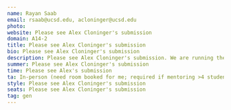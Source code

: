 ```yaml
---
name: Rayan Saab
email: rsaab@ucsd.edu, acloninger@ucsd.edu
photo: 
website: Please see Alex Cloninger's submission
domain: A14-2
title: Please see Alex Cloninger's submission
bio: Please see Alex Cloninger's submission
description: Please see Alex Cloninger's submission. We are running the capstone together, and he will be submitting all the relevant information. 
summer: Please see Alex Cloninger's submission
time: Please see Alex's submission
ta: In-person (need room booked for me; required if mentoring >4 students in-person)
style: Please see Alex Cloninger's submission
seats: Please see Alex Cloninger's submission
tag: gen
---
```

